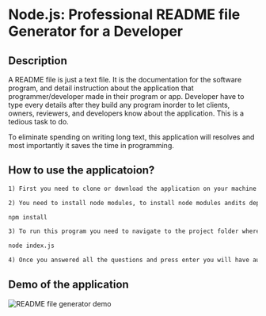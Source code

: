 # Node.js: Professional README file Generator for a Developer

## Description

A README file is just a text file. It is the documentation for the software program, and detail instruction about the application that programmer/developer made in their program or app. Developer have to type every details after they build any program inorder to let clients, owners, reviewers, and developers know about the application. This is a tedious task to do. 

To eliminate spending on writing long text, this application will resolves and most importantly it saves the time in programming.

## How to use the applicatoion?

```md
1) First you need to clone or download the application on your machine
```

```md
2) You need to install node modules, to install node modules andits dependencies use this command
```

```bash
npm install
```

```md
3) To run this program you need to navigate to the project folder where you have your index.js file is. Once you are in the project folder use this command
```

```bash
node index.js
```

```md
4) Once you answered all the questions and press enter you will have auto generated README.md file on your folder.
```
 
## Demo of the application

![README file generator demo](./video/Readme-File-Generator.gif)
